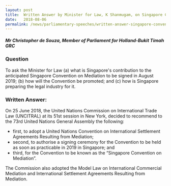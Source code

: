 ```yaml
---
layout: post
title:  Written Answer by Minister for Law, K Shanmugam, on Singapore Convention on Mediation
date:   2018-08-06
permalink: /news/parliamentary-speeches/written-answer-singapore-convention-on-mediation
---
```


##### **Mr Christopher de Souza, Member of Parliament for Holland-Bukit Timah GRC**

### **Question**

To ask the Minister for Law (a) what is Singapore's contribution to the anticipated Singapore Convention on Mediation to be signed in August 2019; (b) how will the Convention be promoted; and (c) how is Singapore preparing the legal industry for it.


### **Written Answer:**

On 25 June 2018, the United Nations Commission on International Trade Law (UNCITRAL) at its 51st session in New York, decided to recommend to the 73rd United Nations General Assembly the following:

* first, to adopt a United Nations Convention on International Settlement Agreements Resulting from Mediation;
* second, to authorise a signing ceremony for the Convention to be held as soon as practicable in 2019 in Singapore; and
* third, for the Convention to be known as the “Singapore Convention on Mediation”.

The Commission also adopted the Model Law on International Commercial Mediation and International Settlement Agreements Resulting from Mediation.
